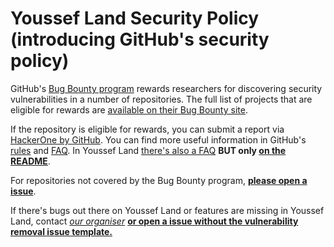 # Youssef Land Security Policy (introducing GitHub's security policy)

GitHub's [Bug Bounty program](https://bounty.github.com) rewards researchers for discovering security vulnerabilities in a number of repositories. The full list of projects that are eligible for rewards are [available on their Bug Bounty site](https://bounty.github.com/#scope).

If the repository is eligible for rewards, you can submit a report via [HackerOne by GitHub](https://hackerone.com/github). You can find more useful information in GitHub's [rules](https://bounty.github.com/#rules) and [FAQ](https://bounty.github.com/#faqs). In Youssef Land [there's also a FAQ](https://github.com/The-Youssef-Nasr-Company/Youssef-Land/blob/master/README.markdown#-youssef-land-faq) __BUT only [on the README](https://github.com/The-Youssef-Nasr-Company/Youssef-Land/blob/master/README.markdown)__.

For repositories not covered by the Bug Bounty program, __[please open a issue](https://github.com/The-Youssef-Nasr-Company/Youssef-Land/issues/new/choose)__.

If there's bugs out there on Youssef Land or features are missing in Youssef Land, contact _[our organiser](mailto:yoyo.monem22@gmail.com)_ __[or open a issue without the vulnerability removal issue template.](https://github.com/The-Youssef-Nasr-Company/Youssef-Land/issues/new/choose)__
